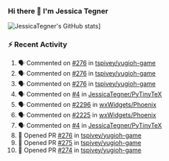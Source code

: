 ### Hi there 👋 I'm Jessica Tegner

![JessicaTegner's GitHub stats](https://github-readme-stats.vercel.app/api?username=jessicategner)]


### :zap: Recent Activity

<!--START_SECTION:activity-->
1. 🗣 Commented on [#276](https://github.com/tspivey/yugioh-game/issues/276) in [tspivey/yugioh-game](https://github.com/tspivey/yugioh-game)
2. 🗣 Commented on [#276](https://github.com/tspivey/yugioh-game/issues/276) in [tspivey/yugioh-game](https://github.com/tspivey/yugioh-game)
3. 🗣 Commented on [#276](https://github.com/tspivey/yugioh-game/issues/276) in [tspivey/yugioh-game](https://github.com/tspivey/yugioh-game)
4. 🗣 Commented on [#4](https://github.com/JessicaTegner/PyTinyTeX/issues/4) in [JessicaTegner/PyTinyTeX](https://github.com/JessicaTegner/PyTinyTeX)
5. 🗣 Commented on [#2296](https://github.com/wxWidgets/Phoenix/issues/2296) in [wxWidgets/Phoenix](https://github.com/wxWidgets/Phoenix)
6. 🗣 Commented on [#2225](https://github.com/wxWidgets/Phoenix/issues/2225) in [wxWidgets/Phoenix](https://github.com/wxWidgets/Phoenix)
7. 🗣 Commented on [#4](https://github.com/JessicaTegner/PyTinyTeX/issues/4) in [JessicaTegner/PyTinyTeX](https://github.com/JessicaTegner/PyTinyTeX)
8. 💪 Opened PR [#276](https://github.com/tspivey/yugioh-game/pull/276) in [tspivey/yugioh-game](https://github.com/tspivey/yugioh-game)
9. 💪 Opened PR [#275](https://github.com/tspivey/yugioh-game/pull/275) in [tspivey/yugioh-game](https://github.com/tspivey/yugioh-game)
10. 💪 Opened PR [#274](https://github.com/tspivey/yugioh-game/pull/274) in [tspivey/yugioh-game](https://github.com/tspivey/yugioh-game)
<!--END_SECTION:activity-->
